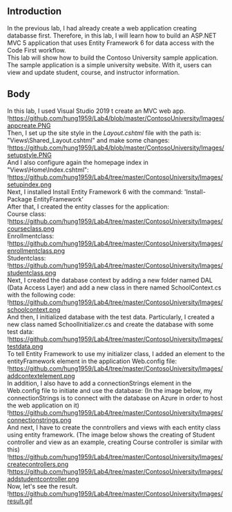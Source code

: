 ## Introduction
In the previous lab, I had already create a web application creating databasse first. Therefore, in this lab, I will learn how to build an ASP.NET MVC 5 application that uses Entity Framework 6 for data access with the Code First workflow. </br>
This lab will show how to build the Contoso University sample application. The sample application is a simple university website. With it, users can view and update student, course, and instructor information.
## Body
In this lab, I used Visual Studio 2019 t create an MVC web app. </br>
!https://github.com/hung1959/Lab4/blob/master/ContosoUniversity/Images/appcreate.PNG </br>
Then, I set up the site style in the _Layout.cshtml_ file with the path is: "Views\Shared\_Layout.cshtml" and make some changes: </br>
!https://github.com/hung1959/Lab4/blob/master/ContosoUniversity/Images/setupstyle.PNG </br>
And I also configure again the homepage index in "Views\Home\Index.cshtml": </br>
!https://github.com/hung1959/Lab4/tree/master/ContosoUniversity/Images/setupindex.png </br>
Next, I installed Install Entity Framework 6 with the command: 'Install-Package EntityFramework' </br>
After that, I created the entity classes for the application: </br>
Course class: !https://github.com/hung1959/Lab4/tree/master/ContosoUniversity/Images/courseclass.png </br>
Enrollmentclass: !https://github.com/hung1959/Lab4/tree/master/ContosoUniversity/Images/enrollmentclass.png </br>
Studentclass: !https://github.com/hung1959/Lab4/tree/master/ContosoUniversity/Images/studentclass.png </br>
Next, I created the database context by adding a new folder named DAL (Data Access Layer) and add a new class in there named SchoolContext.cs with the following code: </br>
!https://github.com/hung1959/Lab4/tree/master/ContosoUniversity/Images/schoolcontext.png </br>
And then, I initialized database with the test data. Particularly, I created a new class named SchoolInitializer.cs and create the database with some test data: </br>
!https://github.com/hung1959/Lab4/tree/master/ContosoUniversity/Images/testdata.png </br>
To tell Entity Framework to use my initializer class, I added an element to the entityFramework element in the application Web.config file: </br>
!https://github.com/hung1959/Lab4/tree/master/ContosoUniversity/Images/addcontextelement.png </br>
In addition, I also have to add a connectionStrings element in the Web.config file to initiate and use the database: (In the image below, my connectionStrings is to connect with the database on Azure in order to host the web application on it) </br>
!https://github.com/hung1959/Lab4/tree/master/ContosoUniversity/Images/connectionstrings.png </br>
And next, I have to create the conntrollers and views with each entity class using entity framework. (The image below shows the creating of Student controller and view as an example, creating Course controller is similar with this) </br>
!https://github.com/hung1959/Lab4/tree/master/ContosoUniversity/Images/createcontrollers.png </br>
!https://github.com/hung1959/Lab4/tree/master/ContosoUniversity/Images/addstudentcontroller.png </br>
Now, let's see the result. </br>
!https://github.com/hung1959/Lab4/tree/master/ContosoUniversity/Images/result.gif </br>
